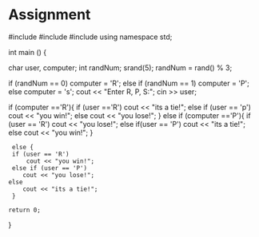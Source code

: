 # Assignment
#include<iostream>
#include<cstdlib>
#include<ctime>
using namespace std;

int main ()
{

char user, computer;
int randNum;
srand(5);
randNum = rand() % 3;

if (randNum == 0)
    computer = 'R';
else if (randNum == 1)
     computer = 'P';
else 
     computer = 's';
cout << "Enter R, P, S:";
cin >> user;

if (computer =='R'){
    if (user =='R')
       cout << "its a tie!";
    else if (user == 'p')
       cout << "you win!";
    else 
      cout << "you lose!";
}
     else if (computer =='P'){
     if (user == 'R')
         cout << "you lose!";
     else if(user == 'P')
        cout << "its a tie!";
     else
        cout << "you win!";
     }

     else {
     if (user == 'R')
         cout << "you win!";
     else if (user == 'P')
        cout << "you lose!";
    else
        cout << "its a tie!";
     }

    return 0;
    
}
